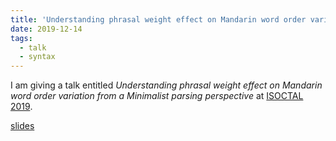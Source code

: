 ```yaml
---
title: 'Understanding phrasal weight effect on Mandarin word order variation from a MG parsing perspective @ ISOCTAL 2019'
date: 2019-12-14
tags:
  - talk
  - syntax
---
```


I am giving a talk entitled _Understanding phrasal weight effect on Mandarin word order variation from a Minimalist parsing perspective_ at [ISOCTAL 2019](https://isoctal2019.wordpress.com/). 

[slides](/files/BA_MG.pdf)

